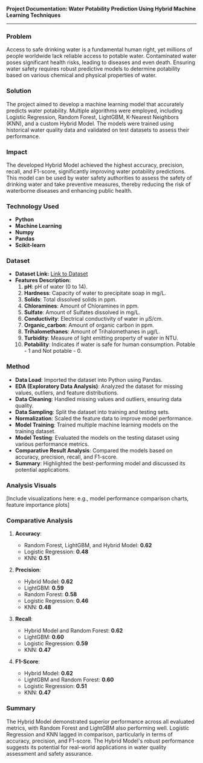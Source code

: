 **Project Documentation: Water Potability Prediction Using Hybrid Machine Learning Techniques**

---

### **Problem**
Access to safe drinking water is a fundamental human right, yet millions of people worldwide lack reliable access to potable water. Contaminated water poses significant health risks, leading to diseases and even death. Ensuring water safety requires robust predictive models to determine potability based on various chemical and physical properties of water. 

### **Solution**
The project aimed to develop a machine learning model that accurately predicts water potability. Multiple algorithms were employed, including Logistic Regression, Random Forest, LightGBM, K-Nearest Neighbors (KNN), and a custom Hybrid Model. The models were trained using historical water quality data and validated on test datasets to assess their performance.

### **Impact**
The developed Hybrid Model achieved the highest accuracy, precision, recall, and F1-score, significantly improving water potability predictions. This model can be used by water safety authorities to assess the safety of drinking water and take preventive measures, thereby reducing the risk of waterborne diseases and enhancing public health.

### **Technology Used**
- **Python**
- **Machine Learning**
- **Numpy**
- **Pandas**
- **Scikit-learn**

### **Dataset**
- **Dataset Link:** [Link to Dataset](#)
- **Features Description:**
  1. **pH**: pH of water (0 to 14).
  2. **Hardness**: Capacity of water to precipitate soap in mg/L.
  3. **Solids**: Total dissolved solids in ppm.
  4. **Chloramines**: Amount of Chloramines in ppm.
  5. **Sulfate**: Amount of Sulfates dissolved in mg/L.
  6. **Conductivity**: Electrical conductivity of water in μS/cm.
  7. **Organic_carbon**: Amount of organic carbon in ppm.
  8. **Trihalomethanes**: Amount of Trihalomethanes in μg/L.
  9. **Turbidity**: Measure of light emitting property of water in NTU.
  10. **Potability**: Indicates if water is safe for human consumption. Potable - 1 and Not potable - 0.

### **Method**
- **Data Load**: Imported the dataset into Python using Pandas.
- **EDA (Exploratory Data Analysis)**: Analyzed the dataset for missing values, outliers, and feature distributions.
- **Data Cleaning**: Handled missing values and outliers, ensuring data quality.
- **Data Sampling**: Split the dataset into training and testing sets.
- **Normalization**: Scaled the feature data to improve model performance.
- **Model Training**: Trained multiple machine learning models on the training dataset.
- **Model Testing**: Evaluated the models on the testing dataset using various performance metrics.
- **Comparative Result Analysis**: Compared the models based on accuracy, precision, recall, and F1-score.
- **Summary**: Highlighted the best-performing model and discussed its potential applications.

### **Analysis Visuals**
[Include visualizations here: e.g., model performance comparison charts, feature importance plots]

### **Comparative Analysis**
1. **Accuracy**:
   - Random Forest, LightGBM, and Hybrid Model: **0.62**
   - Logistic Regression: **0.48**
   - KNN: **0.51**

2. **Precision**:
   - Hybrid Model: **0.62**
   - LightGBM: **0.59**
   - Random Forest: **0.58**
   - Logistic Regression: **0.46**
   - KNN: **0.48**

3. **Recall**:
   - Hybrid Model and Random Forest: **0.62**
   - LightGBM: **0.60**
   - Logistic Regression: **0.59**
   - KNN: **0.47**

4. **F1-Score**:
   - Hybrid Model: **0.62**
   - LightGBM and Random Forest: **0.60**
   - Logistic Regression: **0.51**
   - KNN: **0.47**

### **Summary**
The Hybrid Model demonstrated superior performance across all evaluated metrics, with Random Forest and LightGBM also performing well. Logistic Regression and KNN lagged in comparison, particularly in terms of accuracy, precision, and F1-score. The Hybrid Model's robust performance suggests its potential for real-world applications in water quality assessment and safety assurance.

